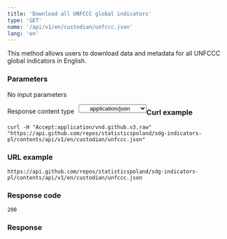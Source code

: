 ```yaml
---
title: 'Download all UNFCCC global indicators'
type: 'GET'
name: '/api/v1/en/custodian/unfccc.json'
lang: 'en'
---
```


This method allows users to download data and metadata for all UNFCCC global indicators in English.

### Parameters

<p>No input parameters</p>

<p style='float:left;margin-top: 7px;'>Response content type</p>
<select style='float:left;padding: 0px 15px;width: 155px;margin-left: 10px;text-align-last: center;'>
  <option>application/json</option>
</select>

<div id='example1'>

<h3 id="przykładowy-curl">Curl example</h3>

<p><code class="highlighter-rouge">curl -H "Accept:application/vnd.github.v3.raw" "https://api.github.com/repos/statisticspoland/sdg-indicators-pl/contents/api/v1/en/custodian/unfccc.json"</code></p>

<h3 id="przykładowy-url">URL example</h3>

<p><code class="highlighter-rouge">https://api.github.com/repos/statisticspoland/sdg-indicators-pl/contents/api/v1/en/custodian/unfccc.json</code></p>

<h3 id="przykładowy-kod-odpowiedzi">Response code</h3>

<p><code class="highlighter-rouge">200</code></p>

<h3 id="przykładowa-odpowiedź">Response</h3>

<p><code class="highlighter-rouge" id="show-data-en-unfccc">
</code></p>

</div>

<script>

$.getJSON('http://sdg.gov.pl/api/v1/en/custodian/unfccc.json', function(data) {
    $('#show-data-en-unfccc').html(JSON.stringify(data, null, 2));
});

</script>
